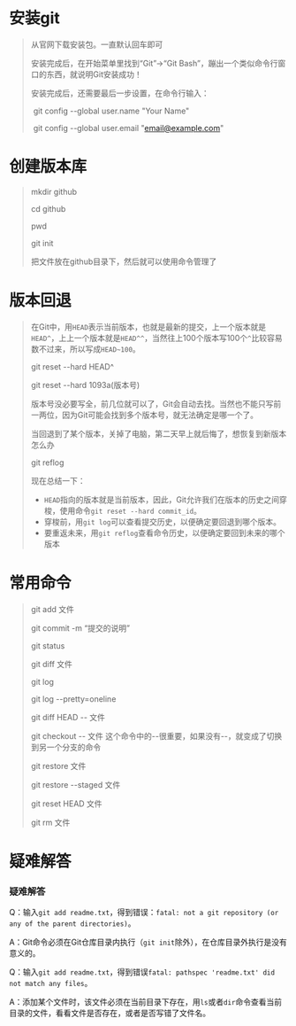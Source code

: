 # 安装git

> 从官网下载安装包。一直默认回车即可
>
> 安装完成后，在开始菜单里找到“Git”->“Git Bash”，蹦出一个类似命令行窗口的东西，就说明Git安装成功！ 
>
> 安装完成后，还需要最后一步设置，在命令行输入： 
>
> ​	git config --global user.name "Your Name"
>
> ​	git config --global user.email "email@example.com"
>
> 

# 创建版本库

> mkdir  github   <!--创建一个空目录 -->
>
> cd  github    <!--进入目录-->
>
> pwd   <!--显示当前目录 -->
>
> git  init   <!--把这个目录变成Git可以管理的仓库 -->
>
> 把文件放在github目录下，然后就可以使用命令管理了

# 版本回退

> 在Git中，用`HEAD`表示当前版本，也就是最新的提交，上一个版本就是`HEAD^`，上上一个版本就是`HEAD^^`，当然往上100个版本写100个`^`比较容易数不过来，所以写成`HEAD~100`。 
>
> git reset \--hard HEAD^   <!--回退到上一个版本-->
>
> git reset \--hard 1093a(版本号)   <!--回到指定的版本-->
>
> 版本号没必要写全，前几位就可以了，Git会自动去找。当然也不能只写前一两位，因为Git可能会找到多个版本号，就无法确定是哪一个了。 
>
> 
>
> 当回退到了某个版本，关掉了电脑，第二天早上就后悔了，想恢复到新版本怎么办
>
> git reflog   <!--查看历史版本号-->
>
> 
>
> 现在总结一下：
>
> * `HEAD`指向的版本就是当前版本，因此，Git允许我们在版本的历史之间穿梭，使用命令`git reset --hard commit_id`。
> * 穿梭前，用`git log`可以查看提交历史，以便确定要回退到哪个版本。
> * 要重返未来，用`git reflog`查看命令历史，以便确定要回到未来的哪个版本

# 常用命令

> git add 文件    <!--把文件添加到仓库 -->
>
> git commit -m “提交的说明”   <!--把文件提交到仓库 -->
>
> git status   <!--查看工作区当前的状态-->
>
> git diff 文件  <!--查看修改了什么内容-->
>
> git log   <!--查看从近到远的提交日志-->
>
> git log	--pretty=oneline   <!--只查看日志中的commit id（版本号）-->
>
> git diff HEAD \-- 文件   <!--查看工作区和版本库里最新版本的区别-->
>
> git checkout \-- 文件  <!--丢弃工作区的修改--> 这个命令中的\--很重要，如果没有\--，就变成了切换到另一个分支的命令
>
> git restore 文件   <!--丢弃工作区的修改-->
>
> git restore --staged 文件   <!--丢弃暂存区的修改，返回到工作区的修改中-->
>
> git reset HEAD 文件   <!--丢弃暂存区的修改，返回到工作区的修改中-->
>
> git rm 文件    <!--删除文件-->





# 疑难解答

### 疑难解答

Q：输入`git add readme.txt`，得到错误：`fatal: not a git repository (or any of the parent directories)`。

A：Git命令必须在Git仓库目录内执行（`git init`除外），在仓库目录外执行是没有意义的。

Q：输入`git add readme.txt`，得到错误`fatal: pathspec 'readme.txt' did not match any files`。

A：添加某个文件时，该文件必须在当前目录下存在，用`ls`或者`dir`命令查看当前目录的文件，看看文件是否存在，或者是否写错了文件名。